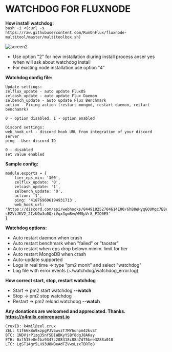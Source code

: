 # WATCHDOG FOR FLUXNODE
<b>How install watchdog:</b>   
```bash -i <(curl -s https://raw.githubusercontent.com/RunOnFlux/fluxnode-multitool/master/multitoolbox.sh)```  

![screen2](https://raw.githubusercontent.com/XK4MiLX/zelnode/master/image/w_menu.jpg)

* Use option "2" for new installation diuring install process anser yes when will ask about watchdog install
* For existing node installation use option "4"

<b>Watchdog config file:</b>

```
Update settings:
zelflux_update - auto update FluxOS
zelcash_update - auto update Flux Daemon
zelbench_update - auto update Flux Benchmark
action - Fixing action (restart mongod, restart daemon, restart benchamrk)

0 - option disabled, 1 - option enabled

Discord settings:
web_hook_url - discord hook URL from integration of your discord server
ping - User discord ID 

0 - disabled
set value enabled

```
<b>Sample config:</b>
```
module.exports = {
    tier_eps_min: '300',
    zelflux_update: '0',
    zelcash_update: '1',
    zelbench_update: '0',
    action: '1',
    ping: '418769606194931713',
    web_hook_url: 'https://discord.com/api/webhooks/844918252704614100/6hB8eHyqGOUMqc7EBe7u4l-sE2ViJKV2_2IzUQw3u0QziVqx3gmBvqWMSpVr8_PIQ0E5'
}
```

<b>Watchdog options:</b>
* Auto restart daemon when crash  
* Auto restart benchmark when "failed" or "taoster"
* Auto restart when eps drop belown minim. limit for tier
* Auto restart MongoDB when crash
* Auto-update supported
* Logs in real time => type "pm2 monit" and select "watchdog"  
* Log file with error events (~/watchdog/watchdog_error.log)

<b>How correct start, stop, restart watchdog</b>
* Start -> pm2 start watchdog <b>--watch</b> 
* Stop -> pm2 stop watchdog  
* Restart -> pm2 reload watchdog <b>--watch</b>  
  
<b>Any donations are welcomed and appreciated. Thanks.</b>  
<b>https://x4milx.coinrequest.io</b>

```
CruxID: k4mil@zel.crux  
ZEL: t1f66kBo9xzpgPJV6wvzT7MY6unpm42kvST  
BTC: 1NDVjrP1zg35nfSD1WBKyYSBf8dgJ8AKay  
ETH: 0xf515e0e2ba9347c208418c88a7d75bee3288a010  
LTC: LgST14gr5LH93U8NBeAdFZVwsLzxTBRTq8
```


